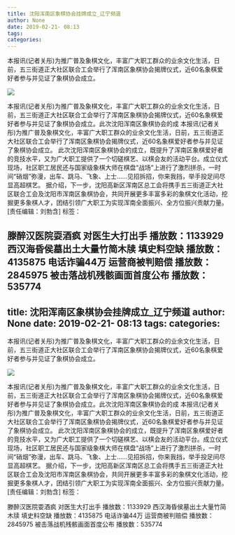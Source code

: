```yaml
---
title: 沈阳浑南区象棋协会挂牌成立_辽宁频道
author: None
date: 2019-02-21- 08:13
tags: 
categories: 
---
```

本报讯(记者关彤)为推广普及象棋文化，丰富广大职工群众的业余文化生活，日前，五三街道正大社区联合工会举行了浑南区象棋协会揭牌仪式，近60名象棋爱好者参与并见证了象棋协会成立。
<!-- more -->
                
<img align="center" border="0" src="http://p2.ifengimg.com/a/2016/0810/204c433878d5cf9size1_w16_h16.png" />
                
            
本报讯(记者关彤)为推广普及象棋文化，丰富广大职工群众的业余文化生活，日前，五三街道正大社区联合工会举行了浑南区象棋协会揭牌仪式，近60名象棋爱好者参与并见证了象棋协会成立。此次沈阳浑南区象棋协会的成
本报讯(记者关彤)为推广普及象棋文化，丰富广大职工群众的业余文化生活，日前，五三街道正大社区联合工会举行了浑南区象棋协会揭牌仪式，近60名象棋爱好者参与并见证了象棋协会成立。
此次沈阳浑南区象棋协会的成立，既提升了浑南区象棋爱好者的竞技水平，又为广大职工提供了一个切磋棋艺、以棋会友的活动平台。成立仪式现场，社区职工居民还与国家级象棋大师在棋盘“战场”上进行了激烈拼杀，一时间“硝烟”弥漫，出车、跳马、飞象、上士……见招拆招，你来我挡，举手投足间尽显高超棋艺。
据介绍，下一步，沈阳高新区浑南区总工会将携手五三街道正大社区联合工会及沈阳市浑南区象棋协会，共同开展更多丰富多彩的象棋文化活动，挖掘更多象棋人才，团结引领广大职工为实现浑南全面振兴、全方位振兴贡献力量。
[责任编辑：刘勃含]
标签：
 
             
滕醉汉医院耍酒疯 对医生大打出手
播放数：1133929
西汉海昏侯墓出土大量竹简木牍 填史料空缺
播放数：4135875
电话诈骗44万 运营商被判赔偿
播放数：2845975
被击落战机残骸画面首度公布
播放数：535774
---
title: 沈阳浑南区象棋协会挂牌成立_辽宁频道
author: None
date: 2019-02-21- 08:13
tags: 
categories: 
---
本报讯(记者关彤)为推广普及象棋文化，丰富广大职工群众的业余文化生活，日前，五三街道正大社区联合工会举行了浑南区象棋协会揭牌仪式，近60名象棋爱好者参与并见证了象棋协会成立。
<!-- more -->
                
<img align="center" border="0" src="http://p2.ifengimg.com/a/2016/0810/204c433878d5cf9size1_w16_h16.png" />
                
            
本报讯(记者关彤)为推广普及象棋文化，丰富广大职工群众的业余文化生活，日前，五三街道正大社区联合工会举行了浑南区象棋协会揭牌仪式，近60名象棋爱好者参与并见证了象棋协会成立。此次沈阳浑南区象棋协会的成
本报讯(记者关彤)为推广普及象棋文化，丰富广大职工群众的业余文化生活，日前，五三街道正大社区联合工会举行了浑南区象棋协会揭牌仪式，近60名象棋爱好者参与并见证了象棋协会成立。
此次沈阳浑南区象棋协会的成立，既提升了浑南区象棋爱好者的竞技水平，又为广大职工提供了一个切磋棋艺、以棋会友的活动平台。成立仪式现场，社区职工居民还与国家级象棋大师在棋盘“战场”上进行了激烈拼杀，一时间“硝烟”弥漫，出车、跳马、飞象、上士……见招拆招，你来我挡，举手投足间尽显高超棋艺。
据介绍，下一步，沈阳高新区浑南区总工会将携手五三街道正大社区联合工会及沈阳市浑南区象棋协会，共同开展更多丰富多彩的象棋文化活动，挖掘更多象棋人才，团结引领广大职工为实现浑南全面振兴、全方位振兴贡献力量。
[责任编辑：刘勃含]
标签：
 
             
滕醉汉医院耍酒疯 对医生大打出手
播放数：1133929
西汉海昏侯墓出土大量竹简木牍 填史料空缺
播放数：4135875
电话诈骗44万 运营商被判赔偿
播放数：2845975
被击落战机残骸画面首度公布
播放数：535774
